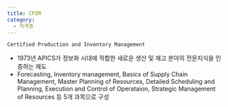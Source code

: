 ```yaml
---
title: CPIM
category:
  - 자격증
---
```


`Certified Production and Inventory Management`

- 1973년 APICS가 정보화 시대에 적합한 새로운 생산 및 재고 분야의 전문지식을 인증하는 제도
- Forecasting, Inventory management, Basics of Supply Chain Management, Master Planning of Resources, Detailed Scheduling and Planning, Execution and Control of Operataion, Strategic Management of Resources 등 5개 과목으로 구성
